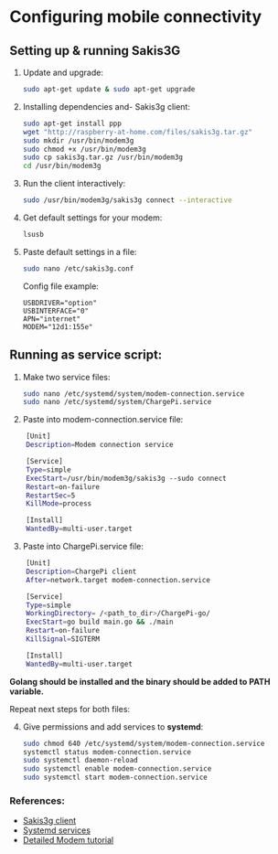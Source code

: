 # Configuring mobile connectivity

## Setting up & running Sakis3G

1. Update and upgrade:

   ```bash
   sudo apt-get update & sudo apt-get upgrade
   ```

2. Installing dependencies and- Sakis3g client:

   ```bash
   sudo apt-get install ppp
   wget "http://raspberry-at-home.com/files/sakis3g.tar.gz"
   sudo mkdir /usr/bin/modem3g
   sudo chmod +x /usr/bin/modem3g
   sudo cp sakis3g.tar.gz /usr/bin/modem3g
   cd /usr/bin/modem3g
   ```

3. Run the client interactively:

   ```bash
   sudo /usr/bin/modem3g/sakis3g connect --interactive
   ```

5. Get default settings for your modem:

   ```bash
   lsusb
   ```

6. Paste default settings in a file:

   ```bash
   sudo nano /etc/sakis3g.conf
   ```

   Config file example:

    ```
    USBDRIVER="option"
    USBINTERFACE="0"
    APN="internet"
    MODEM="12d1:155e"
    ```

## Running as service script:

1. Make two service files:

   ```bash
   sudo nano /etc/systemd/system/modem-connection.service
   sudo nano /etc/systemd/system/ChargePi.service
   ```

2. Paste into modem-connection.service file:

```bash
    [Unit]
    Description=Modem connection service

    [Service]
    Type=simple 
    ExecStart=/usr/bin/modem3g/sakis3g --sudo connect 
    Restart=on-failure 
    RestartSec=5  
    KillMode=process

    [Install]
    WantedBy=multi-user.target
```

3. Paste into ChargePi.service file:

```bash
    [Unit]
    Description=ChargePi client 
    After=network.target modem-connection.service

    [Service]
    Type=simple
    WorkingDirectory= /<path_to_dir>/ChargePi-go/
    ExecStart=go build main.go && ./main
    Restart=on-failure
    KillSignal=SIGTERM

    [Install]
    WantedBy=multi-user.target
```

**Golang should be installed and the binary should be added to PATH variable.**

Repeat next steps for both files:

4. Give permissions and add services to **systemd**:

   ```bash
   sudo chmod 640 /etc/systemd/system/modem-connection.service
   systemctl status modem-connection.service
   sudo systemctl daemon-reload
   sudo systemctl enable modem-connection.service
   sudo systemctl start modem-connection.service
   ```

### References:

* [Sakis3g client](http://raspberry-at-home.com/installing-3g-modem/#more-138)
* [Systemd services](https://www.howtogeek.com/687970/how-to-run-a-linux-program-at-startup-with-systemd/)
* [Detailed Modem tutorial](https://lawrencematthew.wordpress.com/2013/08/07/connect-raspberry-pi-to-a-3g-network-automatically-during-its-boot/)